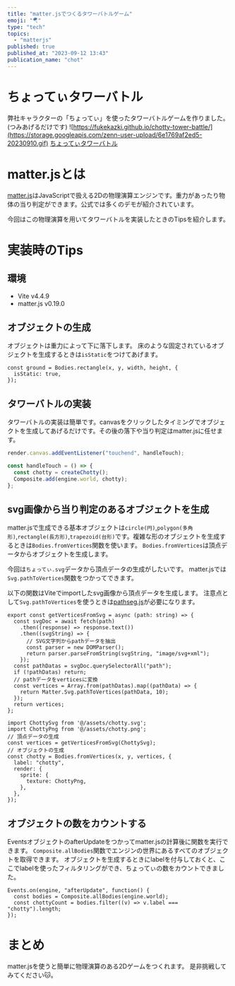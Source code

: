 ```yaml
---
title: "matter.jsでつくるタワーバトルゲーム"
emoji: "🪂"
type: "tech"
topics:
  - "matterjs"
published: true
published_at: "2023-09-12 13:43"
publication_name: "chot"
---
```


# ちょってぃタワーバトル

弊社キャラクターの「ちょってぃ」を使ったタワーバトルゲームを作りました。(つみあげるだけです)
![https://fukekazki.github.io/chotty-tower-battle/](https://storage.googleapis.com/zenn-user-upload/6e1769af2ed5-20230910.gif)
[ちょってぃタワーバトル](https://fukekazki.github.io/chotty-tower-battle/)

# matter.jsとは

[matter.js](https://brm.io/matter-js/)はJavaScriptで扱える2Dの物理演算エンジンです。重力があったり物体の当り判定ができます。公式では多くのデモが紹介されています。

今回はこの物理演算を用いてタワーバトルを実装したときのTipsを紹介します。

# 実装時のTips

## 環境

- Vite v4.4.9
- matter.js v0.19.0

## オブジェクトの生成

オブジェクトは重力によって下に落下します。
床のような固定されているオブジェクトを生成するときは`isStatic`をつけてあげます。

```ts:床を生成する例
const ground = Bodies.rectangle(x, y, width, height, {
  isStatic: true,
});
```

## タワーバトルの実装

タワーバトルの実装は簡単です。canvasをクリックしたタイミングでオブジェクトを生成してあげるだけです。その後の落下や当り判定はmatter.jsに任せます。

```ts
render.canvas.addEventListener("touchend", handleTouch);

const handleTouch = () => {
  const chotty = createChotty();
  Composite.add(engine.world, chotty);
};
```

## svg画像から当り判定のあるオブジェクトを生成

matter.jsで生成できる基本オブジェクトは`circle(円)`,`polygon(多角形)`,`rectangle(長方形)`,`trapezoid(台形)`です。複雑な形のオブジェクトを生成するときは`Bodies.fromVertices`関数を使います。
`Bodies.fromVertices`は頂点データからオブジェクトを生成します。

今回は`ちょってぃ.svg`データから頂点データの生成がしたいです。
matter.jsでは`Svg.pathToVertices`関数をつかってできます。

以下の関数はViteでimportしたsvg画像から頂点データを生成します。
注意点として`Svg.pathToVertices`を使うときは[pathseg.js](https://github.com/progers/pathseg)が必要になります。

```ts:Viteでimportしたsvg画像から頂点データを生成
export const getVerticesFromSvg = async (path: string) => {
  const svgDoc = await fetch(path)
    .then((response) => response.text())
    .then((svgString) => {
      // SVG文字列からpathデータを抽出
      const parser = new DOMParser();
      return parser.parseFromString(svgString, "image/svg+xml");
    });
  const pathDatas = svgDoc.querySelectorAll("path");
  if (!pathDatas) return;
  // pathデータをverticesに変換
  const vertices = Array.from(pathDatas).map((pathData) => {
    return Matter.Svg.pathToVertices(pathData, 10);
  });
  return vertices;
};
```

```ts:ちょってぃを生成する例
import ChottySvg from '@/assets/chotty.svg';
import ChottyPng from '@/assets/chotty.png';
// 頂点データの生成
const vertices = getVerticesFromSvg(ChottySvg);
// オブジェクトの生成
const chotty = Bodies.fromVertices(x, y, vertices, {
  label: "chotty",
  render: {
    sprite: {
      texture: ChottyPng,
    },
  },
});
```

## オブジェクトの数をカウントする

EventsオブジェクトのafterUpdateをつかってmatter.jsの計算後に関数を実行できます。
`Composite.allBodies`関数でエンジンの世界にあるすべてのオブジェクトを取得できます。
オブジェクトを生成するときにlabelを付与しておくと、ここでlabelを使ったフィルタリングができ、ちょってぃの数をカウントできました。

```ts:ちょってぃの数をカウントする例
Events.on(engine, "afterUpdate", function() {
  const bodies = Composite.allBodies(engine.world);
  const chottyCount = bodies.filter((v) => v.label === "chotty").length;
});
```

# まとめ

matter.jsを使うと簡単に物理演算のある2Dゲームをつくれます。
是非挑戦してみてください🐱。
